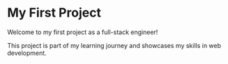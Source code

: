 # My First Project

Welcome to my first project as a full-stack engineer!

This project is part of my learning journey and showcases my skills in web development.
